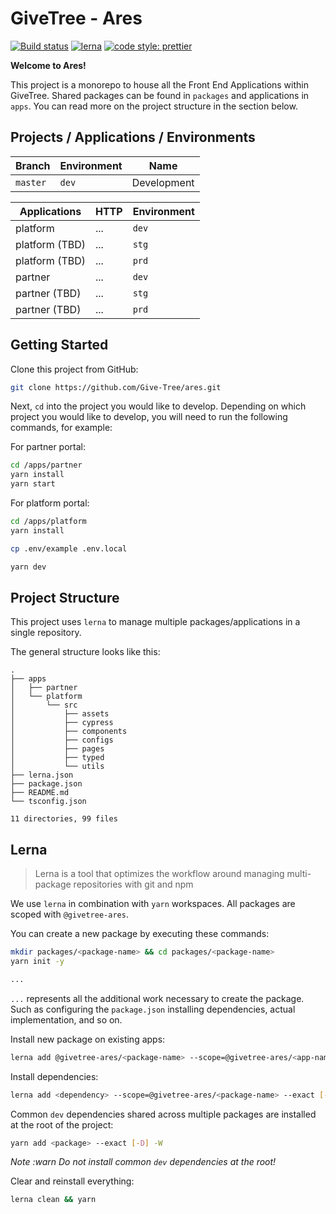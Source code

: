 # GiveTree - Ares
[![Build status](https://badge.buildkite.com/1ba49948f25710af76d5b9b1dec5abdcd1a6cc53fd22ccfe71.svg)](https://buildkite.com/givetree/master-frontend)
[![lerna](https://img.shields.io/badge/maintained%20with-lerna-cc00ff.svg)](https://lerna.js.org/)
[![code style: prettier](https://img.shields.io/badge/code_style-prettier-ff69b4.svg?style=flat-square)](https://github.com/prettier/prettier)

**Welcome to Ares!**

This project is a monorepo to house all the Front End Applications within GiveTree. Shared packages can be found in `packages` and applications in `apps`. You can read more on the project structure in the section below.

## Projects / Applications / Environments

| Branch   | Environment | Name        |
| -------- | ----------- | ----------- |
| `master` | `dev`       | Development |

| Applications      | HTTP | Environment |
| ----------------- | ---- | ----------- |
| platform          | ...  | `dev`       |
| platform (TBD)    | ...  | `stg`       |
| platform (TBD)    | ...  | `prd`       |
| partner           | ...  | `dev`       |
| partner (TBD)     | ...  | `stg`       |
| partner (TBD)     | ...  | `prd`       |

## Getting Started

Clone this project from GitHub:

```bash
git clone https://github.com/Give-Tree/ares.git
```

Next, `cd` into the project you would like to develop. Depending on which project you would like to develop, you will need to run the following commands, for example:

For partner portal:

```bash
cd /apps/partner
yarn install
yarn start
```

For platform portal:

```bash
cd /apps/platform
yarn install

cp .env/example .env.local

yarn dev
```

## Project Structure

This project uses `lerna` to manage multiple packages/applications in a single repository.

The general structure looks like this:

```
.
├── apps
│   ├── partner
│   └── platform
│       └── src
│           ├── assets
│           ├── cypress
│           ├── components
│           ├── configs
│           ├── pages
│           ├── typed
│           └── utils
├── lerna.json
├── package.json
├── README.md
└── tsconfig.json

11 directories, 99 files
```

## Lerna

> Lerna is a tool that optimizes the workflow around managing multi-package repositories with git and npm

We use `lerna` in combination with `yarn` workspaces. All packages are scoped with `@givetree-ares`.

You can create a new package by executing these commands:

```bash
mkdir packages/<package-name> && cd packages/<package-name>
yarn init -y

...
```

`...` represents all the additional work necessary to create the package. Such as configuring the `package.json`
installing dependencies, actual implementation, and so on.

Install new package on existing apps:

```bash
lerna add @givetree-ares/<package-name> --scope=@givetree-ares/<app-name> --exact
```

Install dependencies:

```bash
lerna add <dependency> --scope=@givetree-ares/<package-name> --exact [-D]
```

Common `dev` dependencies shared across multiple packages are installed at the root of the project:

```bash
yarn add <package> --exact [-D] -W
```

_Note :warn Do not install common `dev` dependencies at the root!_

Clear and reinstall everything:

```bash
lerna clean && yarn
```

